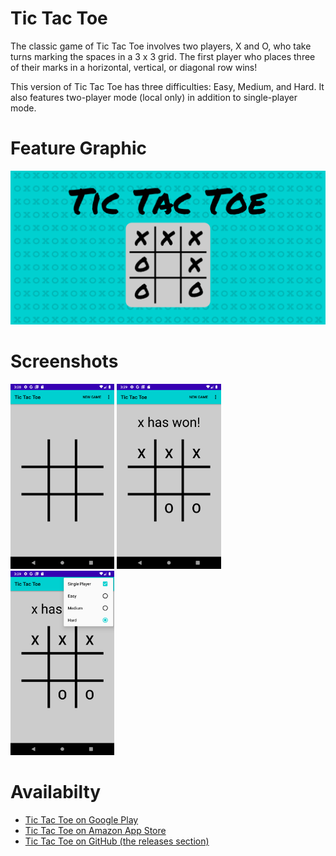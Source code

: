 # Tic Tac Toe

The classic game of Tic Tac Toe involves two players, X and O, who take turns marking the spaces in a 3 x 3 grid. The first player who places three of their marks in a horizontal, vertical, or diagonal row wins!

This version of Tic Tac Toe has three difficulties: Easy, Medium, and Hard. It also features two-player mode (local only) in addition to single-player mode.

# Feature Graphic

![Feature Graphic](/app-store-stuff/feature-graphic.png)

# Screenshots

<img src="/app-store-stuff/phone-screenshot-1.png" alt="New Game" width="33%" />&nbsp;<img src="/app-store-stuff/phone-screenshot-2.png" alt="Won Game" width="33%" />&nbsp;<img src="/app-store-stuff/phone-screenshot-3.png" alt="Settings Menu" width="33%" />

# Availabilty

* [Tic Tac Toe on Google Play](https://play.google.com/store/apps/details?id=com.joehxblog.tictactoe)
* [Tic Tac Toe on Amazon App Store](https://www.amazon.com/gp/product/B08KTWMYRK)
* [Tic Tac Toe on GitHub (the releases section)](https://github.com/hendrixjoseph/tictactoe/releases/tag/1.0)
